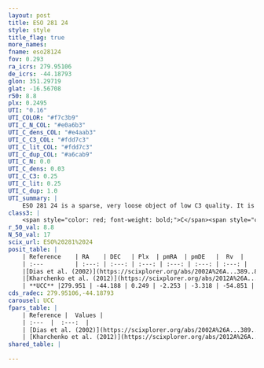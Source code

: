 ```yaml
---
layout: post
title: ESO 281 24
style: style
title_flag: true
more_names: 
fname: eso28124
fov: 0.293
ra_icrs: 279.95106
de_icrs: -44.18793
glon: 351.29719
glat: -16.56708
r50: 8.8
plx: 0.2495
UTI: "0.16"
UTI_COLOR: "#f7c3b9"
UTI_C_N_COL: "#e0a6b3"
UTI_C_dens_COL: "#e4aab3"
UTI_C_C3_COL: "#fdd7c3"
UTI_C_lit_COL: "#fdd7c3"
UTI_C_dup_COL: "#a6cab9"
UTI_C_N: 0.0
UTI_C_dens: 0.03
UTI_C_C3: 0.25
UTI_C_lit: 0.25
UTI_C_dup: 1.0
UTI_summary: |
    ESO 281 24 is a sparse, very loose object of low C3 quality. It is poorly studied in the literature, with no articles listed in the last 13 years.<br><br><span style="color: #99180f; font-weight: bold;">Warning: </span>contains less than 25 stars with <i>P>0.5</i> estimated.
class3: |
    <span style="color: red; font-weight: bold;">C</span><span style="color: red; font-weight: bold;">C</span>
r_50_val: 8.8
N_50_val: 17
scix_url: ESO%20281%2024
posit_table: |
    | Reference    | RA    | DEC   | Plx  | pmRA  | pmDE   |  Rv  |
    | :---         | :---: | :---: | :---: | :---: | :---: | :---: |
    |[Dias et al. (2002)](https://scixplorer.org/abs/2002A%26A...389..871D) | 279.996 | -44.198 | -- | -1.51 | -3.98 | -- |
    |[Kharchenko et al. (2012)](https://scixplorer.org/abs/2012A%26A...543A.156K) | 279.998 | -44.19 | -- | -3.02 | -4.43 | -- |
    | **UCC** |279.951 | -44.188 | 0.249 | -2.253 | -3.318 | -54.851 | 
cds_radec: 279.95106,-44.18793
carousel: UCC
fpars_table: |
    | Reference |  Values |
    | :---  |  :---:  |
    | [Dias et al. (2002)](https://scixplorer.org/abs/2002A%26A...389..871D) | `E(B-V)=0.573, Dist=3830.0, Age=8.945` |
    | [Kharchenko et al. (2012)](https://scixplorer.org/abs/2012A%26A...543A.156K) | `e_bv=0.573, distance=3830, log_age=8.945` |
shared_table: |
    
---
```

